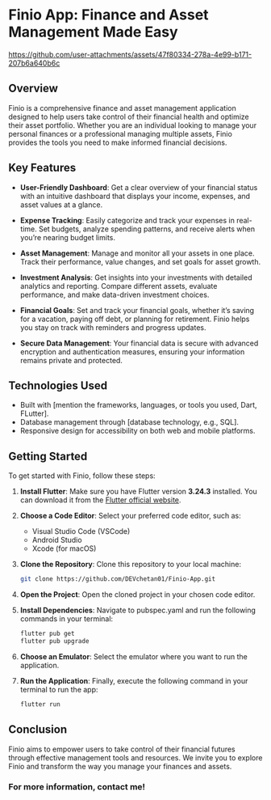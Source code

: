 # Finio App: Finance and Asset Management Made Easy

https://github.com/user-attachments/assets/47f80334-278a-4e99-b171-207b6a640b6c

## Overview

Finio is a comprehensive finance and asset management application designed to help users take control of their financial health and optimize their asset portfolio. Whether you are an individual looking to manage your personal finances or a professional managing multiple assets, Finio provides the tools you need to make informed financial decisions.

## Key Features

- **User-Friendly Dashboard**: Get a clear overview of your financial status with an intuitive dashboard that displays your income, expenses, and asset values at a glance.

- **Expense Tracking**: Easily categorize and track your expenses in real-time. Set budgets, analyze spending patterns, and receive alerts when you’re nearing budget limits.

- **Asset Management**: Manage and monitor all your assets in one place. Track their performance, value changes, and set goals for asset growth.

- **Investment Analysis**: Get insights into your investments with detailed analytics and reporting. Compare different assets, evaluate performance, and make data-driven investment choices.

- **Financial Goals**: Set and track your financial goals, whether it’s saving for a vacation, paying off debt, or planning for retirement. Finio helps you stay on track with reminders and progress updates.

- **Secure Data Management**: Your financial data is secure with advanced encryption and authentication measures, ensuring your information remains private and protected.

## Technologies Used

- Built with [mention the frameworks, languages, or tools you used, Dart, FLutter].
- Database management through [database technology, e.g., SQL].
- Responsive design for accessibility on both web and mobile platforms.

## Getting Started

To get started with Finio, follow these steps:

1. **Install Flutter**: Make sure you have Flutter version **3.24.3** installed. You can download it from the [Flutter official website](https://flutter.dev/docs/get-started/install).

2. **Choose a Code Editor**: Select your preferred code editor, such as:
   - Visual Studio Code (VSCode)
   - Android Studio
   - Xcode (for macOS)

3. **Clone the Repository**: Clone this repository to your local machine:

   ```bash
   git clone https://github.com/DEVchetan01/Finio-App.git
4. **Open the Project**: Open the cloned project in your chosen code editor.
5. **Install Dependencies**: Navigate to pubspec.yaml and run the following commands in your terminal:
   ```bash
   flutter pub get
   flutter pub upgrade
6. **Choose an Emulator**: Select the emulator where you want to run the application.
7. **Run the Application**: Finally, execute the following command in your terminal to run the app:
   ```bash
   flutter run
## Conclusion

Finio aims to empower users to take control of their financial futures through effective management tools and resources. We invite you to explore Finio and transform the way you manage your finances and assets.
### For more information, contact me!


